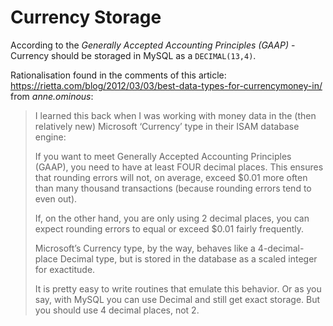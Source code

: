 # Currency Storage

According to the *Generally Accepted Accounting Principles (GAAP)* - Currency should be storaged in MySQL as a `DECIMAL(13,4)`.

Rationalisation found in the comments of this article: https://rietta.com/blog/2012/03/03/best-data-types-for-currencymoney-in/ from *anne.ominous*:
 
> I learned this back when I was working with money data in the (then relatively new) Microsoft ‘Currency’ type in their ISAM database engine:
>
> If you want to meet Generally Accepted Accounting Principles (GAAP), you need to have at least FOUR decimal places. This ensures that rounding errors will not, on average, exceed $0.01 more often than many thousand transactions (because rounding errors tend to even out).
>
>If, on the other hand, you are only using 2 decimal places, you can expect rounding errors to equal or exceed $0.01 fairly frequently.
>
>Microsoft’s Currency type, by the way, behaves like a 4-decimal-place Decimal type, but is stored in the database as a scaled integer for exactitude.
>
>It is pretty easy to write routines that emulate this behavior. Or as you say, with MySQL you can use Decimal and still get exact storage. But you should use 4 decimal places, not 2.
